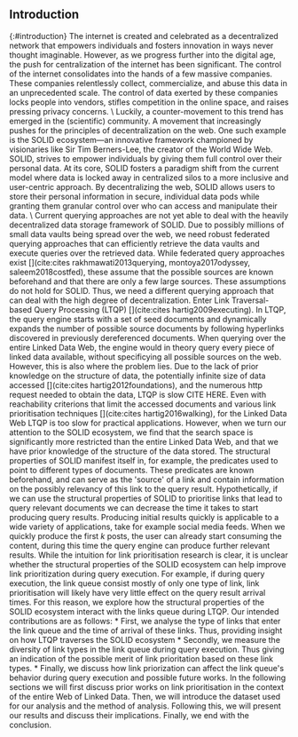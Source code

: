 ## Introduction
{:#introduction}
The internet is created and celebrated as a decentralized network that empowers individuals and fosters innovation in ways never thought imaginable. 
However, as we progress further into the digital age, the push for centralization of the internet has been significant. 
The control of the internet consolidates into the hands of a few massive companies.
These companies relentlessly collect, commercialize, and abuse this data in an unprecedented scale. 
The control of data exerted by these companies locks people into vendors, stifles competition in the online space, and raises pressing privacy concerns. \\
Luckily, a counter-movement to this trend has emerged in the (scientific) community.
A movement that increasingly pushes for the principles of decentralization on the web. 
One such example is the SOLID ecosystem—an innovative framework championed by visionaries like Sir Tim Berners-Lee, the creator of the World Wide Web. 
SOLID, strives to empower individuals by giving them full control over their personal data. 
At its core, SOLID fosters a paradigm shift from the current model where data is locked away in centralized silos to a more inclusive and user-centric approach.
By decentralizing the web, SOLID allows users to store their personal information in secure, individual data pods while granting them granular control over who can access and manipulate their data. \\
Current querying approaches are not yet able to deal with the heavily decentralized data storage framework of SOLID.
Due to possibly millions of small data vaults being spread over the web, we need robust federated querying approaches that can efficiently retrieve the data vaults and execute queries over the retrieved data.
While federated query approaches exist [](cite:cites rakhmawati2013querying, montoya2017odyssey, saleem2018costfed), these assume that the possible sources are known beforehand and that there are only a few large sources. 
These assumptions do not hold for SOLID. 
Thus, we need a different querying approach that can deal with the high degree of decentralization. 
Enter Link Traversal-based Query Processing (LTQP) [](cite:cites hartig2009executing). In LTQP, the query engine starts with a set of seed documents and dynamically expands the number of possible source documents by following hyperlinks discovered in previously dereferenced documents. 
When querying over the entire Linked Data Web, the engine would in theory query every piece of linked data available, without specificying all possible sources on the web. 
However, this is also where the problem lies. 
Due to the lack of prior knowledge on the structure of data, the potentially infinite size of data accessed [](cite:cites hartig2012foundations), and the numerous http request needed to obtain the data, LTQP is slow CITE HERE. 
Even with reachability criterions that limit the accessed documents and various link prioritisation techniques [](cite:cites hartig2016walking), for the Linked Data Web LTQP is too slow for practical applications. 
However, when we turn our attention to the SOLID ecosystem, we find that the search space is significantly more restricted than the entire Linked Data Web, and that we have prior knowledge of the structure of the data stored. 
The structural properties of SOLID manifest itself in, for example, the predicates used to point to different types of documents. 
These predicates are known beforehand, and can serve as the 'source' of a link and contain information on the possibly relevancy of this link to the query result. 
Hypothetically, if we can use the structural properties of SOLID to prioritise links that lead to query relevant documents we can decrease the time it takes to start producing query results.
Producing initial results quickly is applicable to a wide variety of applications, take for example social media feeds.
When we quickly produce the first _k_ posts, the user can already start consuming the content, during this time the query engine can produce further relevant results.
While the intuition for link prioritisation research is clear, it is unclear whether the structural properties of the SOLID ecosystem can help improve link prioritization during query execution. 
For example, if during query execution, the link queue consist mostly of only one type of link, link prioritisation will likely have very little effect on the query result arrival times.
For this reason, we explore how the structural properties of the SOLID ecosystem interact with the links queue during LTQP.
Our intended contributions are as follows:
    * First, we analyse the type of links that enter the link queue and the time of arrival of these links. Thus, providing insight on how LTQP traverses the SOLID ecosystem
    * Secondly, we measure the diversity of link types in the link queue during query execution. Thus giving an indication of the possible merit of link prioritation based on these link types.
    * Finally, we discuss how link priorization can affect the link queue's behavior during query execution and possible future works.
In the following sections we will first discuss prior works on link prioritisation in the context of the entire Web of Linked Data. Then, we will introduce the dataset used for our analysis and the method of analysis. Following this, we will present our results and discuss their implications. Finally, we end with the conclusion.
<!-- After this section we will introduce our motivating example, then we will discuss our methodology and the used benchmark. Furthermore, we will discuss previous work on this topic, show our  -->